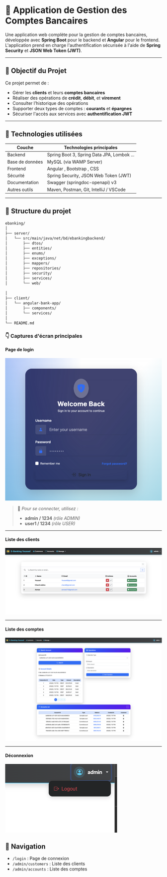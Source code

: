 # 🏦 Application de Gestion des Comptes Bancaires

Une application web complète pour la gestion de comptes bancaires, développée avec **Spring Boot** pour le backend et **Angular** pour le frontend.  
L'application prend en charge l'authentification sécurisée à l'aide de **Spring Security** et **JSON Web Token (JWT)**.

---

## 🎯 Objectif du Projet

Ce projet permet de :

- Gérer les **clients** et leurs **comptes bancaires**
- Réaliser des opérations de **crédit**, **débit**, et **virement**
- Consulter l’historique des opérations
- Supporter deux types de comptes : **courants** et **épargnes**
- Sécuriser l'accès aux services avec **authentification JWT**
  
---

## 🧰 Technologies utilisées

| Couche         | Technologies principales                      |
|----------------|-----------------------------------------------|
| Backend        | Spring Boot 3, Spring Data JPA, Lombok ...    |
| Base de données| MySQL (via WAMP Server)                       |
| Frontend       | Angular , Bootstrap , CSS                     |
| Sécurité       | Spring Security, JSON Web Token (JWT)         |
| Documentation  | Swagger (springdoc-openapi)  v3               |
| Autres outils  | Maven, Postman, Git, IntelliJ / VSCode        |

---


## 📂 Structure du projet
```
ebanking/
│
├── server/
│   └── src/main/java/net/bd/ebankingbackend/
│       ├── dtos/
│       ├── entities/
│       ├── enums/
│       ├── exceptions/
│       ├── mappers/
│       ├── repositories/
│       ├── security/
│       ├── services/
│       └── web/

│
├── client/
│   └── angular-bank-app/
│       ├── components/
│       └── services/
│
└── README.md
```
### 👇 Captures d'écran principales

#### Page de login

![Login Screenshot](./screenshots/login.png)

> 📸 *Pour se connecter, utilisez :*
> - **admin / 1234** *(rôle ADMIN)*
> - **user1 / 1234** *(rôle USER)*

---

#### Liste des clients

![Customers Screenshot](./screenshots/customers.png)

---

#### Liste des comptes

![Accounts Screenshot](./screenshots/accounts.png)

---

#### Déconnexion

![Logout Screenshot](./screenshots/logout.png)

## 🧭 Navigation

- `/login` : Page de connexion
- `/admin/customers` : Liste des clients
- `/admin/accounts` : Liste des comptes
